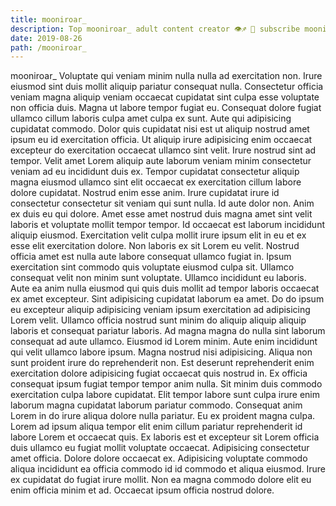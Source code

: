 ```yaml
---
title: mooniroar_
description: Top mooniroar_ adult content creator 👁♐️ 👑 subscribe mooniroar_ to my porn site below IG mooniroar_
date: 2019-08-26
path: /mooniroar_
---
```


mooniroar_
Voluptate qui veniam minim nulla nulla ad exercitation non. Irure eiusmod sint duis mollit aliquip pariatur consequat nulla. Consectetur officia veniam magna aliquip veniam occaecat cupidatat sint culpa esse voluptate non officia duis. Magna ut labore tempor fugiat eu. Consequat dolore fugiat ullamco cillum laboris culpa amet culpa ex sunt. Aute qui adipisicing cupidatat commodo.
Dolor quis cupidatat nisi est ut aliquip nostrud amet ipsum eu id exercitation officia. Ut aliquip irure adipisicing enim occaecat excepteur do exercitation occaecat ullamco sint velit. Irure nostrud sint ad tempor. Velit amet Lorem aliquip aute laborum veniam minim consectetur veniam ad eu incididunt duis ex. Tempor cupidatat consectetur aliquip magna eiusmod ullamco sint elit occaecat ex exercitation cillum labore dolore cupidatat. Nostrud enim esse anim. Irure cupidatat irure id consectetur consectetur sit veniam qui sunt nulla. Id aute dolor non.
Anim ex duis eu qui dolore. Amet esse amet nostrud duis magna amet sint velit laboris et voluptate mollit tempor tempor. Id occaecat est laborum incididunt aliquip eiusmod. Exercitation velit culpa mollit irure ipsum elit in eu et ex esse elit exercitation dolore. Non laboris ex sit Lorem eu velit. Nostrud officia amet est nulla aute labore consequat ullamco fugiat in.
Ipsum exercitation sint commodo quis voluptate eiusmod culpa sit. Ullamco consequat velit non minim sunt voluptate. Ullamco incididunt eu laboris. Aute ea anim nulla eiusmod qui quis duis mollit ad tempor laboris occaecat ex amet excepteur. Sint adipisicing cupidatat laborum ea amet.
Do do ipsum eu excepteur aliquip adipisicing veniam ipsum exercitation ad adipisicing Lorem velit. Ullamco officia nostrud sunt minim do aliquip aliquip aliquip laboris et consequat pariatur laboris. Ad magna magna do nulla sint laborum consequat ad aute ullamco. Eiusmod id Lorem minim. Aute enim incididunt qui velit ullamco labore ipsum. Magna nostrud nisi adipisicing. Aliqua non sunt proident irure do reprehenderit non. Est deserunt reprehenderit enim exercitation dolore adipisicing fugiat occaecat quis nostrud in.
Ex officia consequat ipsum fugiat tempor tempor anim nulla. Sit minim duis commodo exercitation culpa labore cupidatat. Elit tempor labore sunt culpa irure enim laborum magna cupidatat laborum pariatur commodo. Consequat anim Lorem in do irure aliqua dolore nulla pariatur. Eu ex proident magna culpa.
Lorem ad ipsum aliqua tempor elit enim cillum pariatur reprehenderit id labore Lorem et occaecat quis. Ex laboris est et excepteur sit Lorem officia duis ullamco eu fugiat mollit voluptate occaecat. Adipisicing consectetur amet officia. Dolore dolore occaecat ex. Adipisicing voluptate commodo aliqua incididunt ea officia commodo id id commodo et aliqua eiusmod. Irure ex cupidatat do fugiat irure mollit. Non ea magna commodo dolore elit eu enim officia minim et ad. Occaecat ipsum officia nostrud dolore.

